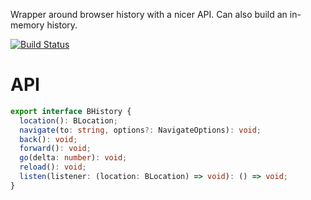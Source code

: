 Wrapper around browser history with a nicer API. Can also build an in-memory history.

[![Build Status](https://travis-ci.org/known-as-bmf/bhistory.svg?branch=master)](https://travis-ci.org/known-as-bmf/bhistory)

# API

```ts
export interface BHistory {
  location(): BLocation;
  navigate(to: string, options?: NavigateOptions): void;
  back(): void;
  forward(): void;
  go(delta: number): void;
  reload(): void;
  listen(listener: (location: BLocation) => void): () => void;
}
```
